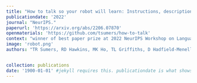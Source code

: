 ```yaml
---
title: "How to talk so your robot will learn: Instructions, descriptions, and pragmatics."
publicationdate: '2022'
journal: "NeurIPS."
paperurl: 'https://arxiv.org/abs/2206.07870'
openmaterials: 'https://github.com/tsumers/how-to-talk'
context: "winner of best paper prize at 2022 NeurIPS Workshop on Language and Reinforcement Learning (LaReL)"
image: 'robot.png'
authors: "TR Sumers, RD Hawkins, MK Ho, TL Griffiths, D Hadfield-Menell."


collection: publications
date: '1900-01-01' #jekyll requires this. publicationdate is what shows up
---
```

